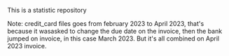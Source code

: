This is a statistic repository

Note:
credit_card files goes from february 2023 to April 2023, that's because it wasasked to change the due date on the invoice, then the bank jumped on invoice, in this case March 2023. But it's all combined on April 2023 invoice.

